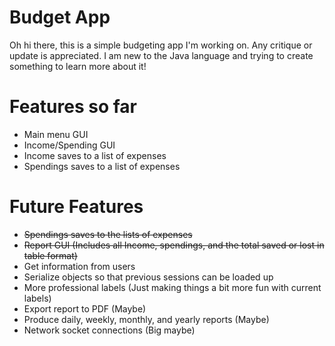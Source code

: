 # Budget App  
Oh hi there, this is a simple budgeting app I'm working on. Any critique or update is appreciated. I am new to the Java language and trying to create something to learn more about it!

# Features so far
- Main menu GUI
- Income/Spending GUI
- Income saves to a list of expenses
- Spendings saves to a list of expenses

# Future Features 
- ~~Spendings saves to the lists of expenses~~
- ~~Report GUI (Includes all Income, spendings, and the total saved or lost in table format)~~
- Get information from users 
- Serialize objects so that previous sessions can be loaded up
- More professional labels (Just making things a bit more fun with current labels) 
- Export report to PDF (Maybe)
- Produce daily, weekly, monthly, and yearly reports (Maybe)
- Network socket connections (Big maybe)
